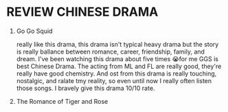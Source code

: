 



# REVIEW CHINESE DRAMA 
<ol>
  <li>Go Go Squid</li>
  
   really like this drama, this drama isn't typical heavy drama but the story is really ballance between romance, career, friendship, family, and dream.  I've been watching this drama about five times 
    &#128557;for me GGS is best Chinese Drama. The acting from ML and FL are really good, they're really have good chemistry. And ost from this drama is really touching, nostalgic, and ralate tmy reality, so even until now I really often listen those songs. I bravely give this drama 10/10 rate.</p></description>
    
   
   <li>The Romance of Tiger and Rose</li>
  
   <description><p>

    
   
  
    
    
    
    
